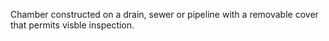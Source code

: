 Chamber constructed on a drain, sewer or pipeline with a removable cover that permits visble inspection.